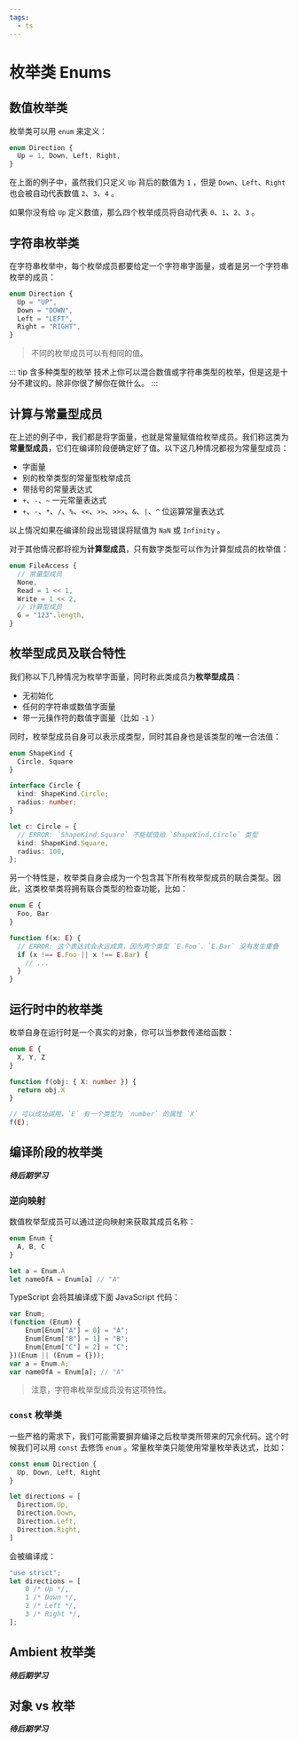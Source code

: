 ```yaml
---
tags:
  - ts
---
```


# 枚举类 Enums

## 数值枚举类

枚举类可以用 `enum` 来定义：

```ts
enum Direction {
  Up = 1, Down, Left, Right,
}
```

在上面的例子中，虽然我们只定义 `Up` 背后的数值为 `1` ，但是 `Down`、`Left`、`Right` 也会被自动代表数值 `2`、`3`、`4` 。

如果你没有给 `Up` 定义数值，那么四个枚举成员将自动代表 `0`、`1`、`2`、`3` 。

## 字符串枚举类

在字符串枚举中，每个枚举成员都要给定一个字符串字面量，或者是另一个字符串枚举的成员：

```ts
enum Direction {
  Up = "UP",
  Down = "DOWN",
  Left = "LEFT",
  Right = "RIGHT",
}
```

> 不同的枚举成员可以有相同的值。

::: tip 含多种类型的枚举
技术上你可以混合数值或字符串类型的枚举，但是这是十分不建议的。除非你很了解你在做什么。
:::

## 计算与常量型成员

在上述的例子中，我们都是将字面量，也就是常量赋值给枚举成员。我们称这类为**常量型成员**，它们在编译阶段便确定好了值。以下这几种情况都视为常量型成员：

* 字面量
* 别的枚举类型的常量型枚举成员
* 带括号的常量表达式
* `+`、`-`、`~` 一元常量表达式
* `+`、`-`、`*`、`/`、`%`、`<<`、`>>`、`>>>`、`&`、`|`、`^` 位运算常量表达式

以上情况如果在编译阶段出现错误将赋值为 `NaN` 或 `Infinity` 。

对于其他情况都将视为**计算型成员**，只有数字类型可以作为计算型成员的枚举值：

```ts
enum FileAccess {
  // 常量型成员
  None,
  Read = 1 << 1,
  Write = 1 << 2,
  // 计算型成员
  G = "123".length,
}
```

## 枚举型成员及联合特性

我们称以下几种情况为枚举字面量，同时称此类成员为**枚举型成员**：

* 无初始化
* 任何的字符串或数值字面量
* 带一元操作符的数值字面量（比如 `-1` ）

同时，枚举型成员自身可以表示成类型，同时其自身也是该类型的唯一合法值：

```ts
enum ShapeKind {
  Circle, Square
}

interface Circle {
  kind: ShapeKind.Circle;
  radius: number;
}

let c: Circle = {
  // ERROR: `ShapeKind.Square` 不能赋值给 `ShapeKind.Circle` 类型
  kind: ShapeKind.Square,
  radius: 100,
};
```

另一个特性是，枚举类自身会成为一个包含其下所有枚举型成员的联合类型。因此，这类枚举类将拥有联合类型的检查功能，比如：

```ts
enum E {
  Foo, Bar
}

function f(x: E) {
  // ERROR: 这个表达式会永远成真，因为两个类型 `E.Foo`、`E.Bar` 没有发生重叠
  if (x !== E.Foo || x !== E.Bar) {
    // ...
  }
}
```

## 运行时中的枚举类

枚举自身在运行时是一个真实的对象，你可以当参数传递给函数：

```ts
enum E {
  X, Y, Z
}

function f(obj: { X: number }) {
  return obj.X
}

// 可以成功调用，`E` 有一个类型为 `number` 的属性 `X`
f(E);
```

## 编译阶段的枚举类

***待后期学习***

### 逆向映射

数值枚举型成员可以通过逆向映射来获取其成员名称：

```ts
enum Enum {
  A, B, C
}

let a = Enum.A
let nameOfA = Enum[a] // "A"
```

TypeScript 会将其编译成下面 JavaScript 代码：

```js
var Enum;
(function (Enum) {
    Enum[Enum["A"] = 0] = "A";
    Enum[Enum["B"] = 1] = "B";
    Enum[Enum["C"] = 2] = "C";
})(Enum || (Enum = {}));
var a = Enum.A;
var nameOfA = Enum[a]; // "A"
```

> 注意，字符串枚举型成员没有这项特性。

### `const` 枚举类

一些严格的需求下，我们可能需要摒弃编译之后枚举类所带来的冗余代码。这个时候我们可以用 `const` 去修饰 `enum` 。常量枚举类只能使用常量枚举表达式，比如：

```ts
const enum Direction {
  Up, Down, Left, Right
}

let directions = [
  Direction.Up,
  Direction.Down,
  Direction.Left,
  Direction.Right,
]
```

会被编译成：

```ts
"use strict";
let directions = [
    0 /* Up */,
    1 /* Down */,
    2 /* Left */,
    3 /* Right */,
];
```

## Ambient 枚举类

***待后期学习***

## 对象 vs 枚举

***待后期学习***
